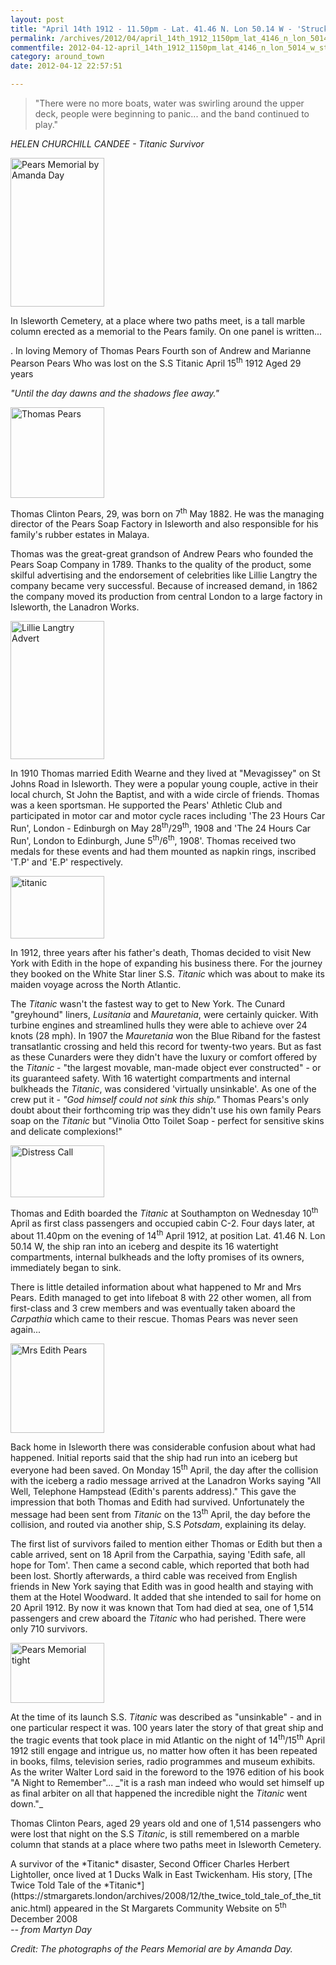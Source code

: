 ```yaml
---
layout: post
title: "April 14th 1912 - 11.50pm - Lat. 41.46 N. Lon 50.14 W - 'Struck Iceberg. Sinking Fast'"
permalink: /archives/2012/04/april_14th_1912_1150pm_lat_4146_n_lon_5014_w_struc.html
commentfile: 2012-04-12-april_14th_1912_1150pm_lat_4146_n_lon_5014_w_struc
category: around_town
date: 2012-04-12 22:57:51

---
```


> "There were no more boats, water was swirling around the upper deck, people were beginning to panic... and the band continued to play."

<cite>HELEN CHURCHILL CANDEE - Titanic Survivor</cite>

<div markdown="1" class="box">
<a href="/assets/images/2012/TITANIC_Pears-Memorial-2.jpg" title="See larger version of - Pears Memorial by Amanda Day"><img src="/assets/images/2012/TITANIC_Pears-Memorial-2_thumb.jpg" width="150" height="238" alt="Pears Memorial by Amanda Day" class="photo right" /></a>

In Isleworth Cemetery, at a place where two paths meet, is a tall marble column erected as a memorial to the Pears family. On one panel is written...

. In loving Memory of
Thomas Pears
Fourth son of Andrew and Marianne Pearson Pears
Who was lost on the S.S Titanic
April 15<sup>th</sup> 1912
Aged 29 years

*"Until the day dawns and the shadows flee away."*

</div>
<a href="/assets/images/2012/TITANIC_Thomas-Pears.jpg" title="See larger version of - Thomas Pears"><img src="/assets/images/2012/TITANIC_Thomas-Pears_thumb.jpg" width="150" height="145" alt="Thomas Pears" class=" right" /></a>

Thomas Clinton Pears, 29, was born on 7<sup>th</sup> May 1882. He was the managing director of the Pears Soap Factory in Isleworth and also responsible for his family's rubber estates in Malaya.

Thomas was the great-great grandson of Andrew Pears who founded the Pears Soap Company in 1789. Thanks to the quality of the product, some skilful advertising and the endorsement of celebrities like Lillie Langtry the company became very successful. Because of increased demand, in 1862 the company moved its production from central London to a large factory in Isleworth, the Lanadron Works.

<a href="/assets/images/2012/TITANIC_Lillie-Langtry-Advert.jpg" title="See larger version of - Lillie Langtry Advert"><img src="/assets/images/2012/TITANIC_Lillie-Langtry-Advert_thumb.jpg" width="150" height="221" alt="Lillie Langtry Advert" class="photo right" /></a>

In 1910 Thomas married Edith Wearne and they lived at "Mevagissey" on St Johns Road in Isleworth. They were a popular young couple, active in their local church, St John the Baptist, and with a wide circle of friends. Thomas was a keen sportsman. He supported the Pears' Athletic Club and participated in motor car and motor cycle races including 'The 23 Hours Car Run', London - Edinburgh on May 28<sup>th</sup>/29<sup>th</sup>, 1908 and 'The 24 Hours Car Run', London to Edinburgh, June 5<sup>th</sup>/6<sup>th</sup>, 1908'. Thomas received two medals for these events and had them mounted as napkin rings, inscribed 'T.P' and 'E.P' respectively.

<a href="/assets/images/2012/TITANIC_titanic.jpg" title="See larger version of - titanic"><img src="/assets/images/2012/TITANIC_titanic_thumb.jpg" width="150" height="100" alt="titanic" class="photo right" /></a>

In 1912, three years after his father's death, Thomas decided to visit New York with Edith in the hope of expanding his business there. For the journey they booked on the White Star liner S.S. *Titanic* which was about to make its maiden voyage across the North Atlantic.

The *Titanic* wasn't the fastest way to get to New York. The Cunard "greyhound" liners, *Lusitania* and *Mauretania*, were certainly quicker. With turbine engines and streamlined hulls they were able to achieve over 24 knots (28 mph). In 1907 the *Mauretania* won the Blue Riband for the fastest transatlantic crossing and held this record for twenty-two years. But as fast as these Cunarders were they didn't have the luxury or comfort offered by the *Titanic* - "the largest movable, man-made object ever constructed" - or its guaranteed safety. With 16 watertight compartments and internal bulkheads the *Titanic*, was considered 'virtually unsinkable'. As one of the crew put it - *"God himself could not sink this ship."* Thomas Pears's only doubt about their forthcoming trip was they didn't use his own family Pears soap on the *Titanic* but "Vinolia Otto Toilet Soap - perfect for sensitive skins and delicate complexions!"

<a href="/assets/images/2012/TITANIC_Distress-Call.jpg" title="See larger version of - Distress Call"><img src="/assets/images/2012/TITANIC_Distress-Call_thumb.jpg" width="150" height="83" alt="Distress Call" class="photo right" /></a>

Thomas and Edith boarded the *Titanic* at Southampton on Wednesday 10<sup>th</sup> April as first class passengers and occupied cabin C-2. Four days later, at about 11.40pm on the evening of 14<sup>th</sup> April 1912, at position Lat. 41.46 N. Lon 50.14 W, the ship ran into an iceberg and despite its 16 watertight compartments, internal bulkheads and the lofty promises of its owners, immediately began to sink.

There is little detailed information about what happened to Mr and Mrs Pears. Edith managed to get into lifeboat 8 with 22 other women, all from first-class and 3 crew members and was eventually taken aboard the *Carpathia* which came to their rescue. Thomas Pears was never seen again...

<a href="/assets/images/2012/TITANIC_Mrs-Edith-Pears.jpg" title="See larger version of - Mrs Edith Pears"><img src="/assets/images/2012/TITANIC_Mrs-Edith-Pears_thumb.jpg" width="150" height="143" alt="Mrs Edith Pears" class=" right" /></a>

Back home in Isleworth there was considerable confusion about what had happened. Initial reports said that the ship had run into an iceberg but everyone had been saved. On Monday 15<sup>th</sup> April, the day after the collision with the iceberg a radio message arrived at the Lanadron Works saying "All Well, Telephone Hampstead (Edith's parents address)." This gave the impression that both Thomas and Edith had survived. Unfortunately the message had been sent from *Titanic* on the 13<sup>th</sup> April, the day before the collision, and routed via another ship, S.S *Potsdam*, explaining its delay.

The first list of survivors failed to mention either Thomas or Edith but then a cable arrived, sent on 18 April from the Carpathia, saying 'Edith safe, all hope for Tom'. Then came a second cable, which reported that both had been lost. Shortly afterwards, a third cable was received from English friends in New York saying that Edith was in good health and staying with them at the Hotel Woodward. It added that she intended to sail for home on 20 April 1912. By now it was known that Tom had died at sea, one of 1,514 passengers and crew aboard the *Titanic* who had perished. There were only 710 survivors.

<a href="/assets/images/2012/TITANIC_Pears-Memorial_tight.jpg" title="See larger version of - Pears Memorial tight"><img src="/assets/images/2012/TITANIC_Pears-Memorial_tight_thumb.jpg" width="150" height="96" alt="Pears Memorial tight" class="photo right" /></a>

At the time of its launch S.S. *Titanic* was described as "unsinkable" - and in one particular respect it was. 100 years later the story of that great ship and the tragic events that took place in mid Atlantic on the night of 14<sup>th</sup>/15<sup>th</sup> April 1912 still engage and intrigue us, no matter how often it has been repeated in books, films, television series, radio programmes and museum exhibits. As the writer Walter Lord said in the foreword to the 1976 edition of his book "A Night to Remember"... \_"it is a rash man indeed who would set himself up as final arbiter on all that happened the incredible night the *Titanic* went down."\_

Thomas Clinton Pears, aged 29 years old and one of 1,514 passengers who were lost that night on the S.S *Titanic*, is still remembered on a marble column that stands at a place where two paths meet in Isleworth Cemetery.

<div markdown="1" class="box">
A survivor of the *Titanic* disaster, Second Officer Charles Herbert Lightoller, once lived at 1 Ducks Walk in East Twickenham. His story, [The Twice Told Tale of the *Titanic*](https://stmargarets.london/archives/2008/12/the_twice_told_tale_of_the_titanic.html) appeared in the St Margarets Community Website on 5<sup>th</sup> December 2008

</div>
<cite>-- from Martyn Day</cite>

<em>Credit: The photographs of the Pears Memorial are by Amanda Day.</em>
